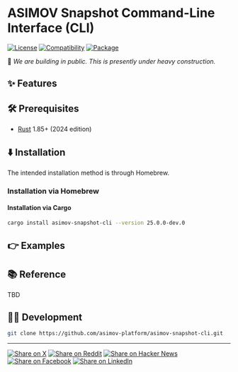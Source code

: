 # ASIMOV Snapshot Command-Line Interface (CLI)

[![License](https://img.shields.io/badge/license-Public%20Domain-blue.svg)](https://unlicense.org)
[![Compatibility](https://img.shields.io/badge/rust-1.85%2B-blue)](https://blog.rust-lang.org/2025/02/20/Rust-1.85.0/)
[![Package](https://img.shields.io/crates/v/asimov-snapshot-cli)](https://crates.io/crates/asimov-snapshot-cli)

🚧 _We are building in public. This is presently under heavy construction._

## ✨ Features

## 🛠️ Prerequisites

- [Rust](https://rust-lang.org) 1.85+ (2024 edition)

## ⬇️ Installation

The intended installation method is through Homebrew.

### Installation via Homebrew

#### Installation via Cargo

```bash
cargo install asimov-snapshot-cli --version 25.0.0-dev.0
```

## 👉 Examples

## 📚 Reference

TBD

## 👨‍💻 Development

```bash
git clone https://github.com/asimov-platform/asimov-snapshot-cli.git
```

---

[![Share on X](https://img.shields.io/badge/share%20on-x-03A9F4?logo=x)](https://x.com/intent/post?url=https://github.com/asimov-platform/asimov-snapshot-cli&text=ASIMOV%20Snapshot%20Command-Line%20Interface%20%28CLI%29)
[![Share on Reddit](https://img.shields.io/badge/share%20on-reddit-red?logo=reddit)](https://reddit.com/submit?url=https://github.com/asimov-platform/asimov-snapshot-cli&title=ASIMOV%20Snapshot%20Command-Line%20Interface%20%28CLI%29)
[![Share on Hacker News](https://img.shields.io/badge/share%20on-hn-orange?logo=ycombinator)](https://news.ycombinator.com/submitlink?u=https://github.com/asimov-platform/asimov-snapshot-cli&t=ASIMOV%20Snapshot%20Command-Line%20Interface%20%28CLI%29)
[![Share on Facebook](https://img.shields.io/badge/share%20on-fb-1976D2?logo=facebook)](https://www.facebook.com/sharer/sharer.php?u=https://github.com/asimov-platform/asimov-snapshot-cli)
[![Share on LinkedIn](https://img.shields.io/badge/share%20on-linkedin-3949AB?logo=linkedin)](https://www.linkedin.com/sharing/share-offsite/?url=https://github.com/asimov-platform/asimov-snapshot-cli)
